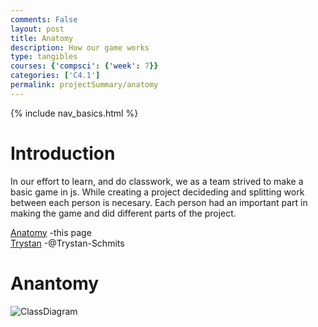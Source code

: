 ```yaml
---
comments: False
layout: post
title: Anatomy
description: How our game works
type: tangibles
courses: {'compsci': {'week': 7}}
categories: ['C4.1']
permalink: projectSummary/anatomy
---
```

{% include nav_basics.html %}

# Introduction
In our effort to learn, and do classwork, we as a team strived to make a basic game in js. While creating a project decideding and splitting work between each person is necesary. Each person had an important part in making the game and did different parts of the project.

[Anatomy](/Group/projectSummary/anatomy) -this page <br>
[Trystan](/Group/projectSummary/Trystan) -@Trystan-Schmits <br>

# Anantomy
![ClassDiagram](/Group/images/ClassDiagramv2.png)